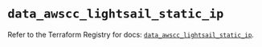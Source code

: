 # `data_awscc_lightsail_static_ip`

Refer to the Terraform Registry for docs: [`data_awscc_lightsail_static_ip`](https://registry.terraform.io/providers/hashicorp/awscc/0.70.0/docs/data-sources/lightsail_static_ip).
